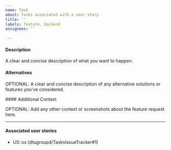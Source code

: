 ```yaml
---
name: Task
about: Tasks associated with a user story
title: ''
labels: feature, backend
assignees: ''

---
```


#### Description

A clear and concise description of what you want to happen.

#### Alternatives

OPTIONAL: A clear and concise description of any alternative solutions or features you've considered.

#### Additional Context

OPTIONAL: Add any other context or screenshots about the feature request here.

---

#### Associated user stories

- US::xx (dtugroupd/TasksIssueTracker#1)
